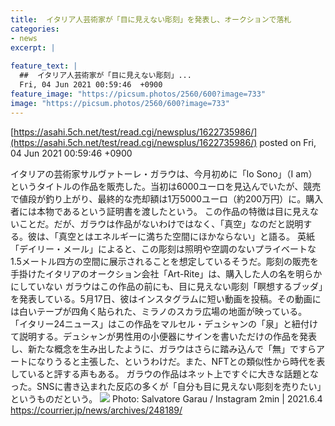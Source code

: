 ```yaml
---
title:  イタリア人芸術家が「目に見えない彫刻」を発表し、オークションで落札  
categories:
- news
excerpt: |
  
feature_text: |
  ##  イタリア人芸術家が「目に見えない彫刻」...
  Fri, 04 Jun 2021 00:59:46  +0900
feature_image: "https://picsum.photos/2560/600?image=733"
image: "https://picsum.photos/2560/600?image=733"
---
```


[https://asahi.5ch.net/test/read.cgi/newsplus/1622735986/](https://asahi.5ch.net/test/read.cgi/newsplus/1622735986/)
posted on Fri, 04 Jun 2021 00:59:46  +0900

<!--more-->

イタリアの芸術家サルヴァトーレ・ガラウは、今月初めに「Io Sono」（I am）というタイトルの作品を販売した。当初は6000ユーロを見込んでいたが、競売で値段が釣り上がり、最終的な売却額は1万5000ユーロ（約200万円）に。購入者には本物であるという証明書を渡したという。 この作品の特徴は目に見えないことだ。だが、ガラウは作品がないわけではなく、「真空」なのだと説明する。彼は、「真空とはエネルギーに満ちた空間にほかならない」と語る。 英紙「デイリー・メール」によると、この彫刻は照明や空調のないプライベートな1.5メートル四方の空間に展示されることを想定しているそうだ。彫刻の販売を手掛けたイタリアのオークション会社「Art-Rite」は、購入した人の名を明らかにしていない ガラウはこの作品の前にも、目に見えない彫刻「瞑想するブッダ」を発表している。5月17日、彼はインスタグラムに短い動画を投稿。その動画には白いテープが四角く貼られた、ミラノのスカラ広場の地面が映っている。 「イタリー24ニュース」はこの作品をマルセル・デュシャンの「泉」と紐付けて説明する。デュシャンが男性用の小便器にサインを書いただけの作品を発表し、新たな概念を生み出したように、ガラウはさらに踏み込んで「無」ですらアートになりうると主張した、というわけだ。また、NFTとの類似性から時代を表していると評する声もある。 ガラウの作品はネット上ですぐに大きな話題となった。SNSに書き込まれた反応の多くが「自分も目に見えない彫刻を売りたい」というものだという。 ![](https://courrier.jp/media/2021/06/04085908/SalvatoreGarau.jpg) Photo: Salvatore Garau / Instagram 2min | 2021.6.4 https://courrier.jp/news/archives/248189/
